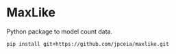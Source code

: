 # MaxLike
Python package to model count data.

    pip install git+https://github.com/jpceia/maxlike.git

